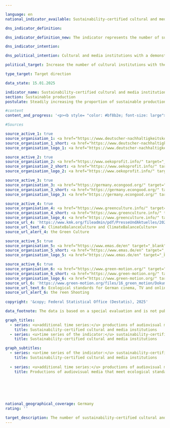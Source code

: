 ```yaml
---

language: en        
national_indicator_available: Sustainability-certified cultural and media institutions        

dns_indicator_definition:         

dns_indicator_definition_new: The indicator represents the number of sustainability-certified cultural and media institutions.        

dns_indicator_intention:         

dns_political_intention: Cultural and media institutions with a demonstrable contribution to sustainability have carried out a successful internal transformation process and, in view of their special communicative function, also contribute to social sensitisation in various socio-cultural milieus with their narratives.        

political_target: Increase the number of cultural institutions with the corresponding certifications by 2030        

type_target: Target direction        

data_state: 15.01.2025        

indicator_name: Sustainability-certified cultural and media institutions        
section: Sustainable production        
postulate: Steadily increasing the proportion of sustainable production        

#content         
content_and_progress: '<p><b style= "color: #bf8b2e; font-size: large">12.2.b Sustainability-certified cultural and media institutions</b><br><br>The indicator captures the number of cultural and media institutions that have received a sustainability certification. Since it is not possible to cover the entire spectrum of all cultural and media institutions, the indicator is limited to publicly funded institutions in the fields of theatres, concert halls and orchestras, libraries, archives, museums and art galleries, visitor centres, music clubs, festivals, event venues, and publicly accessible cultural heritage sites. Cultural education institutions such as music schools are not included.<br><br>Given the heterogeneity of the cultural and media landscape, the indicator focuses on certificates and management systems that cover various aspects of sustainability. These include, among others, the German Sustainability Code (DNK), Ökoprofit, the Economy for the Common Good, KlimaBilanzKultur (KBK) and KlimaBilanzKultur+&nbsp;(KBK+), the Eco Management and Audit Scheme (<abbr title="Eco-Management and Audit Scheme" tabindex="0">EMAS</abbr>), as well as the application of the following management systems: <abbr title="International Organization for Standardization" tabindex="0">ISO</abbr> 14001&nbsp;(international environmental management system standard), <abbr title="International Organization for Standardization" tabindex="0">ISO</abbr> 20121-24&nbsp;(sustainability management systems for events), <abbr title="International Organization for Standardization" tabindex="0">ISO</abbr> 50001&nbsp;(international energy management standard), and <abbr title="International Organization for Standardization" tabindex="0">ISO</abbr> 50005&nbsp;(guidelines for the phased introduction of energy management systems).<br><br>Cultural and media institutions that meet at least one of these certificates or management systems are aggregated. Due to the large number of certificates and management systems, there may be overlaps with other indicators of the German Sustainability Strategy (<abbr title="German Susatinability Strategy" tabindex="0">DNS</abbr>), such as voluntary sustainability reporting by companies according to the German Sustainability Code (DNK) (Indicator 8.6) and the number of <abbr title="Eco-Management and Audit Scheme" tabindex="0">EMAS</abbr>-certified companies (Indicator 12.2.a).<br><br>The unweighted aggregation of cultural and media institutions, which are very heterogeneous in size and orientation and committed to sometimes differently oriented certificates and management systems, limits the indicator’s meaningfulness regarding the social and ecological orientation of cultural production. The indicator can at best provide a future assessment of whether the engagement of cultural and media institutions in sustainability issues is generally increasing. Moreover, the reference to a certificate or management system only indirectly provides information about the actual extent of the ecological and social impact of the cultural operation.<br><br>Most of the certificates and management systems considered do not explicitly relate to the cultural sector but address general aspects of sustainable business and production. The indicator does not take into account the protection of culture or a sustainable handling of cultural content, but rather highlights the sustainability aspects of the cultural institutions themselves. The special communicative function of culture, which is intended to contribute to social awareness in various socio-cultural milieus, is only indirectly considered by the indicator, since the mentioned certifications focus not on the content of cultural products but on their production and provision. It cannot necessarily be assumed that the audiences of cultural institutions are actually influenced in their behaviour by the sustainable orientation of these institutions. Rather, a sustainable cultural offering may primarily appeal to a milieu already sensitised to the respective issues.<br><br>In 2024, 77&nbsp;cultural and media institutions with at least one sustainability certificate were recorded. The exact total number of publicly funded cultural and media institutions in Germany is not known; however, there are nearly 9,000&nbsp;libraries, over 6,000&nbsp;museums, and more than 600&nbsp;venues of public theatres alone. This illustrates that the absolute number of sustainability-certified cultural and media institutions is in the per mille range when viewed relatively, indicating considerable potential for growth in this area.<br><br>For various reasons, audiovisual products are not included in the indicator. Ecological standards exist for the production of German cinema, TV, and online/video-on-demand productions, covering aspects such as energy use, transport, accommodation and catering, as well as the use and handling of materials. Since 1&nbsp;March 2023, compliance with these standards has been mandatory to receive funding from federal sources. In the first six months after the introduction of mandatory compliance, this was demonstrated for a total of 82&nbsp;audiovisual productions. From 1&nbsp;September 2023&nbsp;to 30&nbsp;August 2024, a further 234&nbsp;productions followed.<br><br>Data collection only began in 2024. Therefore, it is not yet possible to evaluate the indicator in relation to the politically set goal of increasing the number of sustainability-certified cultural and media institutions.</p>'                

#Sources        

source_active_1: true
source_organisation_1: <a href="https://www.deutscher-nachhaltigkeitskodex.de/en/" target="_blank" onclick="return confirm_alert('the German Sustainability Code', 'En')">German Sustainability Code</a>
source_organisation_1_short: <a href="https://www.deutscher-nachhaltigkeitskodex.de/en/" target="_blank" onclick="return confirm_alert('the German Sustainability Code', 'En')">German Sustainability Code</a>
source_organisation_logo_1: <a href="https://www.deutscher-nachhaltigkeitskodex.de/en/" target="_blank" onclick="return confirm_alert('the German Sustainability Code', 'En')"><img src="https://dnsTestEnvironment.github.io/dns-indicators/public/OrgImgEn/dnk.png" alt="German Sustainability Code" title=" Click here to visit the homepage of the organizationGerman Sustainability Code" style="height:60px; width:148px; border:transparent"/></a>

source_active_2: true
source_organisation_2: <a href="https://www.oekoprofit.info/" target="_blank" onclick="return confirm_alert('the Ecoprofit', 'En')">Ecoprofit</a>
source_organisation_2_short: <a href="https://www.oekoprofit.info/" target="_blank" onclick="return confirm_alert('the Ecoprofit', 'En')">Ecoprofit</a>
source_organisation_logo_2: <a href="https://www.oekoprofit.info/" target="_blank" onclick="return confirm_alert('the Ecoprofit', 'En')"><img src="https://dnsTestEnvironment.github.io/dns-indicators/public/OrgImgEn/oeko.png" alt="Ecoprofit" title=" Click here to visit the homepage of the organizationEcoprofit" style="height:60px; width:148px; border:transparent"/></a>

source_active_3: true
source_organisation_3: <a href="https://germany.econgood.org/" target="_blank" onclick="return confirm_alert('the Economy for the common good', 'En')">Economy for the common good</a>
source_organisation_3_short: <a href="https://germany.econgood.org/" target="_blank" onclick="return confirm_alert('the Economy for the common good', 'En')">Economy for the common good</a>
source_organisation_logo_3: <a href="https://germany.econgood.org/" target="_blank" onclick="return confirm_alert('the Economy for the common good', 'En')"><img src="https://dnsTestEnvironment.github.io/dns-indicators/public/OrgImgEn/gwoe.png" alt="Economy for the common good" title=" Click here to visit the homepage of the organizationEconomy for the common good" style="height:60px; width:148px; border:transparent"/></a>

source_active_4: true
source_organisation_4: <a href="https://www.greenculture.info/" target="_blank" onclick="return confirm_alert('the Green Culture', 'En')">Green Culture</a>
source_organisation_4_short: <a href="https://www.greenculture.info/" target="_blank" onclick="return confirm_alert('the Green Culture', 'En')">Green Culture</a>
source_organisation_logo_4: <a href="https://www.greenculture.info/" target="_blank" onclick="return confirm_alert('the Green Culture', 'En')"><img src="https://dnsTestEnvironment.github.io/dns-indicators/public/OrgImgEn/gc.png" alt="Green Culture" title=" Click here to visit the homepage of the organizationGreen Culture" style="height:60px; width:148px; border:transparent"/></a>
source_url_4: 'https://www.kmk.org/fileadmin/pdf/PresseUndAktuelles/2023/Anleitung_zum_CO2-Kulturrechner.pdf'
source_url_text_4: ClimateBalanceCulture and ClimateBalanceCulture+
source_url_alert_4: the Green Culture

source_active_5: true
source_organisation_5: <a href="https://www.emas.de/en" target="_blank" onclick="return confirm_alert('the Environmental Management System', 'En')">Environmental Management System</a>
source_organisation_5_short: <a href="https://www.emas.de/en" target="_blank" onclick="return confirm_alert('the Environmental Management System', 'En')">Environmental Management System</a>
source_organisation_logo_5: <a href="https://www.emas.de/en" target="_blank" onclick="return confirm_alert('the Environmental Management System', 'En')"><img src="https://dnsTestEnvironment.github.io/dns-indicators/public/OrgImgEn/emas.png" alt="Environmental Management System" title=" Click here to visit the homepage of the organizationEnvironmental Management System" style="height:60px; width:148px; border:transparent"/></a>

source_active_6: true
source_organisation_6: <a href="https://www.green-motion.org/" target="_blank" onclick="return confirm_alert('the reen Shooting', 'En')">Green Shooting</a>
source_organisation_6_short: <a href="https://www.green-motion.org/" target="_blank" onclick="return confirm_alert('the reen Shooting', 'En')">Green Shooting</a>
source_organisation_logo_6: <a href="https://www.green-motion.org/" target="_blank" onclick="return confirm_alert('the reen Shooting', 'En')"><img src="https://dnsTestEnvironment.github.io/dns-indicators/public/OrgImgEn/gs.png" alt="Green Shooting" title=" Click here to visit the homepage of the organizationGreen Shooting" style="height:60px; width:148px; border:transparent"/></a>
source_url_6: 'https://www.green-motion.org/files/16_green_motion/Dokumente/20241209_OEkologische_Standards_UEbergangsfassung_Januar_2025.pdf'
source_url_text_6: Ecological standards for German cinema, TV and online/vod productions
source_url_alert_6: the reen Shooting
        
copyright: '&copy; Federal Statistical Office (Destatis), 2025'        

data_footnote: The data is based on a special evaluation and is not publicly accessible.        

graph_titles: 
  - series: <u>additional time series:</u> productions of audiovisual media that meet ecological standards
    title: Sustainability-certified cultural and media institutions
  - series: <u>time series of the indicator:</u> sustainability-certified cultural and media institutions
    title: Sustainability-certified cultural and media institutions        

graph_subtitles: 
  - series: <u>time series of the indicator:</u> sustainability-certified cultural and media institutions
    title: Sustainability-certified cultural and media institutions
    
  - series: <u>additional time series:</u> productions of audiovisual media that meet ecological standards
    title: Productions of audiovisual media that meet ecological standards
            

        

                

national_geographical_coverage: Germany        
rating: ''        

target_description: The number of sustainability-certified cultural and media institutions should increase.<br>No assessment possible. Too few data points.        
---
```


